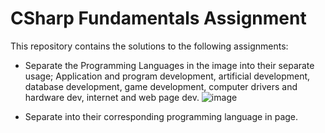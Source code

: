 # CSharp Fundamentals Assignment
This repository contains the solutions to the following assignments:
- Separate the Programming Languages in the image into their separate usage; Application and program development, artificial development, database development, game development, computer drivers and hardware dev, internet and web page dev.
![image](https://user-images.githubusercontent.com/65626254/159162850-8dde1dd2-6b3e-4eb6-962b-2777d5dd169d.png)

- Separate into their corresponding programming language in page.

